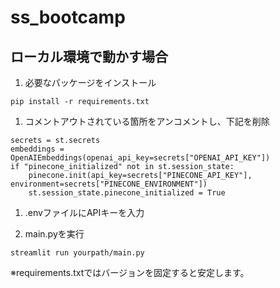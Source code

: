# ss_bootcamp

## ローカル環境で動かす場合

1. 必要なパッケージをインストール
```
pip install -r requirements.txt
```

1.  コメントアウトされている箇所をアンコメントし、下記を削除
```
secrets = st.secrets
embeddings = OpenAIEmbeddings(openai_api_key=secrets["OPENAI_API_KEY"])
if "pinecone_initialized" not in st.session_state:
    pinecone.init(api_key=secrets["PINECONE_API_KEY"], environment=secrets["PINECONE_ENVIRONMENT"])
    st.session_state.pinecone_initialized = True
```

1.  .envファイルにAPIキーを入力

1.  main.pyを実行
```
streamlit run yourpath/main.py
```

※requirements.txtではバージョンを固定すると安定します。